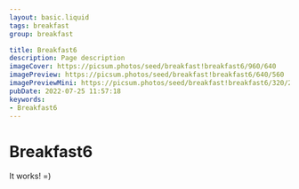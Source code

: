 ```yaml
---
layout: basic.liquid
tags: breakfast
group: breakfast

title: Breakfast6
description: Page description
imageCover: https://picsum.photos/seed/breakfast!breakfast6/960/640
imagePreview: https://picsum.photos/seed/breakfast!breakfast6/640/560
imagePreviewMini: https://picsum.photos/seed/breakfast!breakfast6/320/240
pubDate: 2022-07-25 11:57:18
keywords:
- Breakfast6
---
```


# Breakfast6

It works! =)
